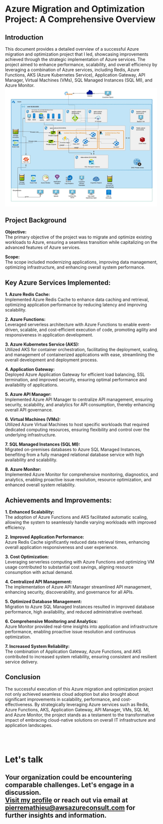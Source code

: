 # Azure Migration and Optimization Project: A Comprehensive Overview


## Introduction
This document provides a detailed overview of a successful Azure migration and optimization project that I led, showcasing improvements achieved through the strategic implementation of Azure services. The project aimed to enhance performance, scalability, and overall efficiency by leveraging a combination of Azure services, including Redis, Azure Functions, AKS (Azure Kubernetes Service), Application Gateway, API Manager, Virtual Machines (VMs), SQL Managed Instances (SQL MI), and Azure Monitor.<br>
<img src="azure-lift-n-shift-with-improvement1.jpeg" alt="alt text" width="500"/>

## Project Background
**Objective:** <br>
The primary objective of the project was to migrate and optimize existing workloads to Azure, ensuring a seamless transition while capitalizing on the advanced features of Azure services.

**Scope:** <br>
The scope included modernizing applications, improving data management, optimizing infrastructure, and enhancing overall system performance.

## Key Azure Services Implemented:
**1. Azure Redis Cache:** <br>
Implemented Azure Redis Cache to enhance data caching and retrieval, optimizing application performance by reducing latency and improving scalability.

**2. Azure Functions:** <br>
Leveraged serverless architecture with Azure Functions to enable event-driven, scalable, and cost-efficient execution of code, promoting agility and responsiveness in application development.

**3. Azure Kubernetes Service (AKS):** <br>
Utilized AKS for container orchestration, facilitating the deployment, scaling, and management of containerized applications with ease, streamlining the overall development and deployment process.

**4. Application Gateway:** <br>
Deployed Azure Application Gateway for efficient load balancing, SSL termination, and improved security, ensuring optimal performance and availability of applications.

**5. Azure API Manager:** <br>
Implemented Azure API Manager to centralize API management, ensuring security, scalability, and analytics for API consumption, thereby enhancing overall API governance.

**6. Virtual Machines (VMs):** <br>
Utilized Azure Virtual Machines to host specific workloads that required dedicated computing resources, ensuring flexibility and control over the underlying infrastructure.

**7. SQL Managed Instances (SQL MI):** <br>
Migrated on-premises databases to Azure SQL Managed Instances, benefiting from a fully managed relational database service with high availability and scalability.

**8. Azure Monitor:** <br>
Implemented Azure Monitor for comprehensive monitoring, diagnostics, and analytics, enabling proactive issue resolution, resource optimization, and enhanced overall system reliability.

## Achievements and Improvements:
**1. Enhanced Scalability:** <br>
The adoption of Azure Functions and AKS facilitated automatic scaling, allowing the system to seamlessly handle varying workloads with improved efficiency.

**2. Improved Application Performance:** <br>
Azure Redis Cache significantly reduced data retrieval times, enhancing overall application responsiveness and user experience.

**3. Cost Optimization:** <br>
Leveraging serverless computing with Azure Functions and optimizing VM usage contributed to substantial cost savings, aligning resource consumption with actual demand.

**4. Centralized API Management:** <br>
The implementation of Azure API Manager streamlined API management, enhancing security, discoverability, and governance for all APIs.

**5. Optimized Database Management:** <br>
Migration to Azure SQL Managed Instances resulted in improved database performance, high availability, and reduced administrative overhead.

**6. Comprehensive Monitoring and Analytics:** <br>
Azure Monitor provided real-time insights into application and infrastructure performance, enabling proactive issue resolution and continuous optimization.

**7. Increased System Reliability:** <br>
The combination of Application Gateway, Azure Functions, and AKS contributed to increased system reliability, ensuring consistent and resilient service delivery.

## Conclusion
The successful execution of this Azure migration and optimization project not only achieved seamless cloud adoption but also brought about significant improvements in scalability, performance, and cost-effectiveness. By strategically leveraging Azure services such as Redis, Azure Functions, AKS, Application Gateway, API Manager, VMs, SQL MI, and Azure Monitor, the project stands as a testament to the transformative impact of embracing cloud-native solutions on overall IT infrastructure and application landscapes.



<br><br>
# Let's talk
## Your organization could be encountering comparable challenges. Let's engage in a discussion. <br><a href="https://awsazureconsult.com">Visit my profile</a> or reach out via email at pierremathieu@awsazureconsult.com for further insights and information.
